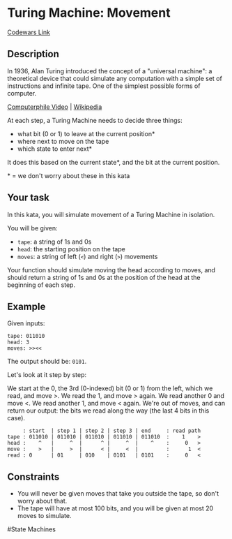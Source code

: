 # Turing Machine: Movement

[Codewars Link](https://www.codewars.com/kata/6885f0a045008e707baa714b/python)

## Description

In 1936, Alan Turing introduced the concept of a "universal machine": a theoretical device that could simulate any computation with a simple set of instructions and infinite tape. One of the simplest possible forms of computer.

[Computerphile Video](https://www.youtube.com/watch?v=dNRDvLACg5Q) | [Wikipedia](https://en.wikipedia.org/wiki/Turing_machine)

At each step, a Turing Machine needs to decide three things:

- what bit (0 or 1) to leave at the current position*
- where next to move on the tape
- which state to enter next*

It does this based on the current state*, and the bit at the current position.

\* = we don't worry about these in this kata

## Your task

In this kata, you will simulate movement of a Turing Machine in isolation.

You will be given:

- `tape`: a string of 1s and 0s
- `head`: the starting position on the tape
- `moves`: a string of left (`<`) and right (`>`) movements

Your function should simulate moving the head according to moves, and should return a string of 1s and 0s at the position of the head at the beginning of each step.

## Example

Given inputs:

```
tape: 011010
head: 3
moves: >><<
```

The output should be: `0101`.

Let's look at it step by step:

We start at the 0, the 3rd (0-indexed) bit (0 or 1) from the left, which we read, and move >.
We read the 1, and move > again.
We read another 0 and move <.
We read another 1, and move < again.
We're out of moves, and can return our output: the bits we read along the way (the last 4 bits in this case).

```
     : start  | step 1 | step 2 | step 3 | end     : read path
tape : 011010 | 011010 | 011010 | 011010 | 011010  :    1    >
head :    ^   |     ^  |      ^ |     ^  |    ^    :     0   >
move :    >   |     >  |      < |     <  |         :      1  <
read : 0      | 01     | 010    | 0101   | 0101    :     0   <
```

## Constraints

- You will never be given moves that take you outside the tape, so don't worry about that.
- The tape will have at most 100 bits, and you will be given at most 20 moves to simulate.

#State Machines